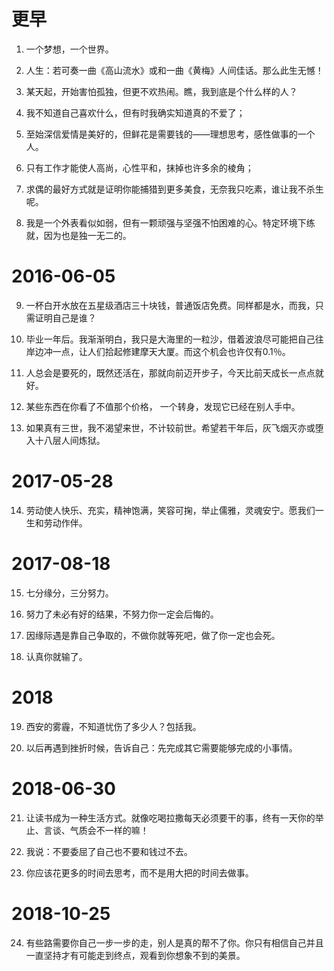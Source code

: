 # 更早

1. 一个梦想，一个世界。

2. 人生：若可奏一曲《高山流水》或和一曲《黄梅》人间佳话。那么此生无憾！

3. 某天起，开始害怕孤独，但更不欢热闹。瞧，我到底是个什么样的人？

4. 我不知道自己喜欢什么，但有时我确实知道真的不爱了；

5. 至始深信爱情是美好的，但鲜花是需要钱的——理想思考，感性做事的一个人。

6. 只有工作才能使人高尚，心性平和，抹掉也许多余的棱角；

7. 求偶的最好方式就是证明你能捕猎到更多美食，无奈我只吃素，谁让我不杀生呢。

8. 我是一个外表看似如弱，但有一颗顽强与坚强不怕困难的心。特定环境下练就，因为也是独一无二的。


# 2016-06-05

9. 一杯白开水放在五星级酒店三十块钱，普通饭店免费。同样都是水，而我，只需证明自己是谁？

10. 毕业一年后。我渐渐明白，我只是大海里的一粒沙，借着波浪尽可能把自己往岸边冲一点，让人们拾起修建摩天大厦。而这个机会也许仅有0.1％。

11. 人总会是要死的，既然还活在，那就向前迈开步子，今天比前天成长一点点就好。

12. 某些东西在你看了不值那个价格， 一个转身，发现它已经在别人手中。

13. 如果真有三世，我不渴望来世，不计较前世。希望若干年后，灰飞烟灭亦或堕入十八层人间炼狱。

# 2017-05-28

14. 劳动使人快乐、充实，精神饱满，笑容可掬，举止儒雅，灵魂安宁。愿我们一生和劳动作伴。


# 2017-08-18

15. 七分缘分，三分努力。

16. 努力了未必有好的结果，不努力你一定会后悔的。

17. 因缘际遇是靠自己争取的，不做你就等死吧，做了你一定也会死。

18. 认真你就输了。

# 2018

19. 西安的雾霾，不知道忧伤了多少人？包括我。

20. 以后再遇到挫折时候，告诉自己：先完成其它需要能够完成的小事情。

# 2018-06-30

21. 让读书成为一种生活方式。就像吃喝拉撒每天必须要干的事，终有一天你的举止、言谈、气质会不一样的嘛！

22. 我说：不要委屈了自己也不要和钱过不去。

23. 你应该花更多的时间去思考，而不是用大把的时间去做事。

# 2018-10-25

24. 有些路需要你自己一步一步的走，别人是真的帮不了你。你只有相信自己并且一直坚持才有可能走到终点，观看到你想象不到的美景。